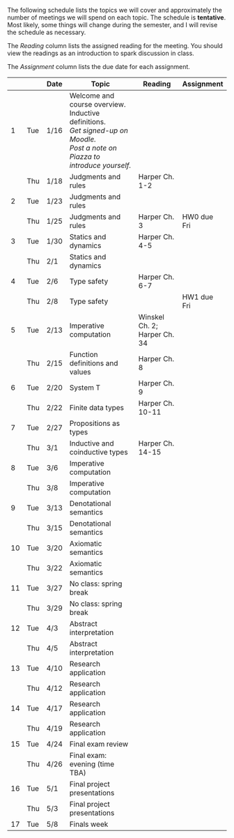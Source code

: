 The following schedule lists the topics we will cover and approximately the number of meetings we will spend on each topic. The schedule is **tentative**. Most likely, some things will change during the semester, and I will revise the schedule as necessary.

The _Reading_ column lists the assigned reading for the meeting. You should view the readings as an introduction to spark discussion in class.

The _Assignment_ column lists the due date for each assignment.

|  |  | Date | Topic | Reading | Assignment |
|----|-----|------|-------------------------------------------------------------------------------------------------------------------------------|------------------|-------------|
| 1 | Tue | 1/16 | Welcome and course overview. Inductive definitions.<br/>*Get signed-up on Moodle.*<br/>*Post a note on Piazza to introduce yourself.* |  |  |
|  | Thu | 1/18 | Judgments and rules | Harper Ch. 1-2 |  |
| 2 | Tue | 1/23 | Judgments and rules |  |  |
|  | Thu | 1/25 | Judgments and rules | Harper Ch. 3 | HW0 due Fri |
| 3 | Tue | 1/30 | Statics and dynamics | Harper Ch. 4-5 |  |
|  | Thu | 2/1 | Statics and dynamics |  |  |
| 4 | Tue | 2/6 | Type safety | Harper Ch. 6-7 |  |
|  | Thu | 2/8 | Type safety |  | HW1 due Fri |
| 5 | Tue | 2/13 | Imperative computation | Winskel Ch. 2; Harper Ch. 34 |  |
|  | Thu | 2/15 | Function definitions and values | Harper Ch. 8 |  |
| 6 | Tue | 2/20 | System T | Harper Ch. 9 |  |
|  | Thu | 2/22| Finite data types | Harper Ch. 10-11 |  |
| 7 | Tue | 2/27 | Propositions as types |  |  |
|  | Thu | 3/1 | Inductive and coinductive types | Harper Ch. 14-15 |  |
| 8 | Tue | 3/6 | Imperative computation |  |  |
|  | Thu | 3/8 | Imperative computation |  |  |
| 9 | Tue | 3/13 | Denotational semantics |  |  |
|  | Thu | 3/15 | Denotational semantics |  |  |
| 10 | Tue | 3/20 | Axiomatic semantics |  |  |
|  | Thu | 3/22 | Axiomatic semantics |  |  |
| 11 | Tue | 3/27 | No class: spring break |  |  |
|  | Thu | 3/29 | No class: spring break |  |  |
| 12 | Tue | 4/3 | Abstract interpretation |  |  |
|  | Thu | 4/5 | Abstract interpretation |  |  |
| 13 | Tue | 4/10 | Research application |  |  |
|  | Thu | 4/12 | Research application |  |  |
| 14 | Tue | 4/17 | Research application |  |  |
|  | Thu | 4/19 | Research application |  |  |
| 15 | Tue | 4/24 | Final exam review |  |  |
|  | Thu | 4/26 | Final exam: evening (time TBA) |  |  |
| 16 | Tue | 5/1 | Final project presentations |  |  |
|  | Thu | 5/3 | Final project presentations |  |  |
| 17 | Tue | 5/8 | Finals week |  |  |
